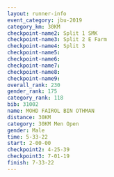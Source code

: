 ```yaml
---
layout: runner-info 
event_category: jbu-2019 
category_km: 30KM 
checkpoint-name2: Split 1 SMK 
checkpoint-name3: Split 2 E Farm 
checkpoint-name4: Split 3 
checkpoint-name5: 
checkpoint-name6: 
checkpoint-name7: 
checkpoint-name8: 
checkpoint-name9: 
overall_rank: 230
gender_rank: 175
category_rank: 118
bib: 31002
name: MOHD FAIROL BIN OTHMAN
distance: 30KM
category: 30KM Men Open
gender: Male
time: 5-33-22
start: 2-00-00
checkpoint2: 4-25-39
checkpoint3: 7-01-19
finish: 7-33-22
---
```


